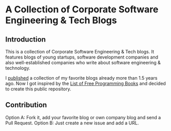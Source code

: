 # A Collection of Corporate Software Engineering & Tech Blogs

## Introduction
This is a collection of Corporate Software Engineering &amp; Tech blogs. It features blogs of young startups, software development companies and also well-established companies who write about software engineering & technology.

I [published](http://imwill.com/18-favorite-software-engineering-tech-blogs/) a collection of my favorite blogs already more than 1.5 years ago. Now I got inspired by the [List of Free Programming Books](https://github.com/vhf/free-programming-books) and decided to create this public repository.

## Contribution
Option A: Fork it, add your favorite blog or own company blog and send a Pull Request.
Option B: Just create a new issue and add a URL.

